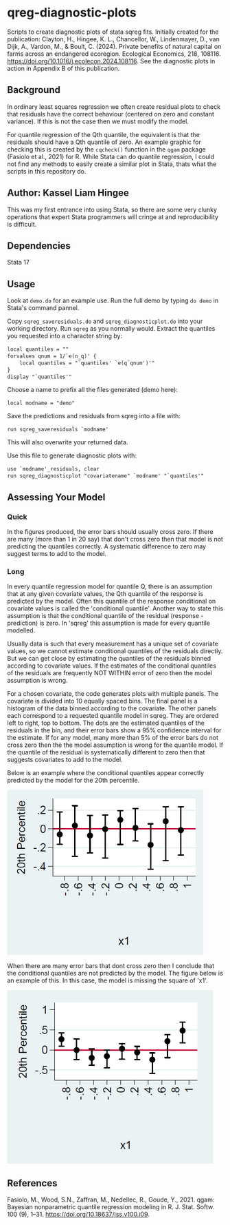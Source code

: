 # qreg-diagnostic-plots
Scripts to create diagnostic plots of stata sqreg fits.
Initially created for the publication: Clayton, H., Hingee, K. L., Chancellor, W., Lindenmayer, D., van Dijk, A., Vardon, M., & Boult, C. (2024). Private benefits of natural capital on farms across an endangered ecoregion. Ecological Economics, 218, 108116. https://doi.org/10.1016/j.ecolecon.2024.108116.
See the diagnostic plots in action in Appendix B of this publication.


## Background
In ordinary least squares regression we often create residual plots to check that residuals have the correct behaviour 
(centered on zero and constant variance). If this is not the case then we must modify the model.

For quantile regression of the Qth quantile, the equivalent is that the residuals should have a Qth quantile of zero.
An example graphic for checking this is created by the `cqcheck()` function in the `qgam` package (Fasiolo et al., 2021) for R.
While Stata can do quantile regression, I could not find any methods to easily create a similar plot in Stata, thats what the scripts in this repository do.

## Author: Kassel Liam Hingee
This was my first entrance into using Stata, so there are some very clunky operations that expert Stata programmers will cringe at and reproducibility is difficult.

## Dependencies
Stata 17

## Usage
Look at `demo.do` for an example use. Run the full demo by typing `do demo` in Stata's command pannel.

Copy `sqreg_saveresiduals.do` and `sqreg_diagnosticplot.do` into your working directory.
Run `sqreg` as you normally would.
Extract the quantiles you requested into a character string by:

```
local quantiles = ""
forvalues qnum = 1/`e(n_q)' {
	local quantiles = "`quantiles' `e(q`qnum')'"
}
display "`quantiles'"
```

Choose a name to prefix all the files generated (demo here):
```
local modname = "demo" 
```

Save the predictions and residuals from sqreg into a file with:
```
run sqreg_saveresiduals `modname'
```
This will also overwrite your returned data.


Use this file to generate diagnostic plots with:
```
use `modname'_residuals, clear
run sqreg_diagnosticplot "covariatename" `modname' "`quantiles'"
```

## Assessing Your Model
### Quick
In the figures produced, the error bars should usually cross zero.
If there are many (more than 1 in 20 say) that don't cross zero then that model is not predicting the quantiles correctly.
A systematic difference to zero may suggest terms to add to the model.

### Long
In every quantile regression model for quantile Q, there is an assumption that at any given covariate values, the Qth quantile of the response is predicted by the model.
Often this quantile of the response conditional on covariate values is called the 'conditional quantile'. Another way to state this assumption is that the conditional quantile of the residual (response - prediction) is zero.
In 'sqreg' this assumption is made for every quantile modelled.


Usually data is such that every measurement has a unique set of covariate values, so we cannot estimate conditional quantiles of the residuals directly.
But we can get close by estimating the quantiles of the residuals binned according to covariate values.
If the estimates of the conditional quantiles of the residuals are frequently NOT WITHIN error of zero then the model assumption is wrong.

For a chosen covariate, the code generates plots with multiple panels.
The covariate is divided into 10 equally spaced bins.
The final panel is a histogram of the data binned according to the covariate.
The other panels each correspond to a requested quantile model in sqreg. They are ordered left to right, top to bottom.
The dots are the estimated quantiles of the residuals in the bin, and their error bars show a 95% confidence interval for the estimate.
If for any model, many more than 5% of the error bars do not cross zero then the the model assumption is wrong for the quantile model.
If the quantile of the residual is systematically different to zero then that suggests covariates to add to the model.

Below is an example where the conditional quantiles appear correctly predicted by the model for the 20th percentile.

![A panel with all error bars crossing zero](/demo_panel_pass.PNG)

When there are many error bars that dont cross zero then I conclude that the conditional quantiles are not predicted by the model.
The figure below is an example of this.
In this case, the model is missing the square of 'x1'.

![A panel with some error bars above zero](/demo_panel_fail.PNG)

## References
Fasiolo, M., Wood, S.N., Zaffran, M., Nedellec, R., Goude, Y., 2021. qgam: Bayesian nonparametric quantile regression modeling in R. J. Stat. Softw. 100 (9), 1–31. https://doi.org/10.18637/jss.v100.i09.
